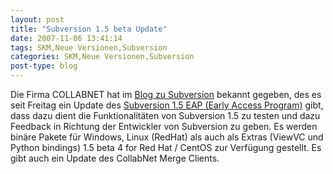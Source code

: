 ```yaml
---
layout: post
title: "Subversion 1.5 beta Update"
date: 2007-11-06 13:41:14
tags: SKM,Neue Versionen,Subversion
categories: SKM,Neue Versionen,Subversion
post-type: blog
---
```

Die Firma COLLABNET hat im <a href="http://blogs.open.collab.net/svn/2007/11/updated-binarie.html"  title="Subversion Blog">Blog zu Subversion</a> bekannt gegeben, des es seit Freitag ein Update des <a href="http://merge-tracking.open.collab.net/servlets/ProjectProcess?tab=4"  title="Subverison 1.5 EAP">Subversion 1.5 EAP (Early Access Program)</a> gibt, dass dazu dient die Funktionalitäten von Subversion 1.5 zu testen und dazu Feedback in Richtung der Entwickler von Subversion zu geben. Es werden binäre Pakete für Windows, Linux (RedHat) als auch als Extras (ViewVC und Python bindings) 1.5 beta 4 for Red Hat / CentOS zur Verfügung gestellt. Es gibt auch ein Update des CollabNet Merge Clients.
